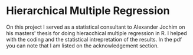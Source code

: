 # Hierarchical Multiple Regression
On this project I served as a statistical consultant to Alexander Jochim on his masters' thesis for doing hieracchical multiple regression in R. I helped with the coding and the statistical intrepretation of the results. In the pdf you can note that I am listed on the acknowledgement section. 

